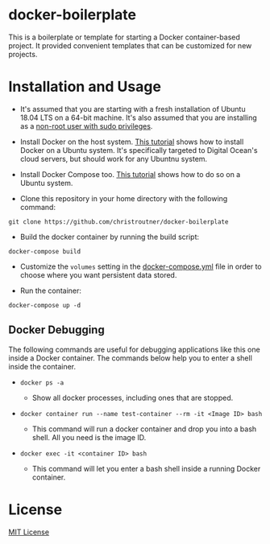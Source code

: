 # docker-boilerplate
This is a boilerplate or template for starting a Docker container-based project.
It provided convenient templates that can be customized for new projects.

# Installation and Usage
- It's assumed that you are starting with a fresh installation of Ubuntu 18.04
LTS on a 64-bit machine. It's also assumed that you are installing as
a [non-root user with sudo privileges](https://www.digitalocean.com/community/tutorials/initial-server-setup-with-ubuntu-16-04).

- Install Docker on the host
system. [This tutorial](https://www.digitalocean.com/community/tutorials/how-to-install-and-use-docker-on-ubuntu-18-04) shows
how to install Docker on a Ubuntu system. It's specifically targeted to Digital
Ocean's cloud servers, but should work for any Ubuntnu system.

- Install Docker Compose too. [This tutorial](https://www.digitalocean.com/community/tutorials/how-to-install-docker-compose-on-ubuntu-18-04)
shows how to do so on a Ubuntu system.

- Clone this repository in your home directory with the following command:

`git clone https://github.com/christroutner/docker-boilerplate`

- Build the docker container by running the build script:

`docker-compose build`

- Customize the `volumes` setting in the [docker-compose.yml](docker-compose.yml)
file in order to choose where you want persistent data stored.

- Run the container:

`docker-compose up -d`

## Docker Debugging
The following commands are useful for debugging applications like this one
inside a Docker container. The commands below help you to enter a shell
inside the container.

* `docker ps -a`
  * Show all docker processes, including ones that are stopped.

* `docker container run --name test-container --rm -it <Image ID> bash`
  * This command will run a docker container and drop you into a bash shell.
  All you need is the image ID.

* `docker exec -it <container ID> bash`
  * This command will let you enter a bash shell inside a running Docker container.

# License
[MIT License](LICENSE.md)
